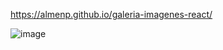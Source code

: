 https://almenp.github.io/galeria-imagenes-react/

![image](https://user-images.githubusercontent.com/113072291/215638058-8b59a938-3dba-4e9f-bc69-8c37dc62e70b.png)

